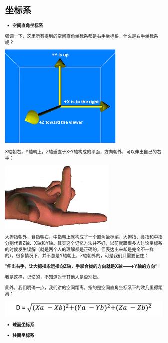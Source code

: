 # 坐标系

* **空间直角坐标系**


强调一下，这里所有提到的空间直角坐标系都是右手坐标系，什么是右手坐标系呢？

![](/files/coords.gif)

X轴朝右，Y轴朝上，Z轴垂直于X-Y轴构成的平面，方向朝外，可以伸出自己的右手：

![](/files/rHand.gif)

大拇指朝外，食指朝右，中指朝上就构成了一个直角坐标系，大拇指、食指和中指分别代表Z轴、X轴和Y轴。其实这个记忆方法并不好，以前就跟很多人讨论坐标系的时候发生误解（就是两个人的理解都是正确的，但表达出来却是完全不一样的）。很多情况下，并不总是Y轴朝上，Z轴朝外的，可是我们只需要记住：

”**伸出右手，让大拇指永远指向Z轴，手掌合拢的方向就是X轴---&gt;Y轴的方向**“！

我是这样，记忆的，不知道对于其他人是否别扭。

此外，我们明确一点，我们讲的空间距离，指的是空间直角坐标系下的欧几里得距离：

![](/assets/空间距离.jpg)

* **球面坐标系**


* **柱面坐标系**


